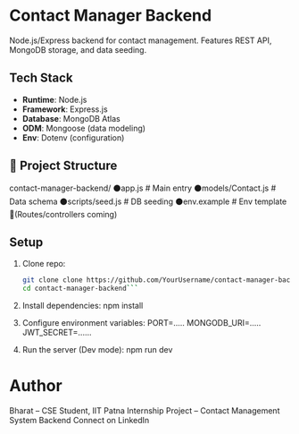 # Contact Manager Backend  
Node.js/Express backend for contact management. Features REST API, MongoDB storage, and data seeding.  

## Tech Stack  
- **Runtime**: Node.js  
- **Framework**: Express.js  
- **Database**: MongoDB Atlas  
- **ODM**: Mongoose (data modeling)  
- **Env**: Dotenv (configuration)  

## 📁 Project Structure 
contact-manager-backend/
⚫️app.js # Main entry
⚫️models/Contact.js # Data schema
⚫️scripts/seed.js # DB seeding
⚫️env.example # Env template
🔵(Routes/controllers coming)


## Setup  
1. Clone repo:  
   ```bash
   git clone clone https://github.com/YourUsername/contact-manager-backend.git 
   cd contact-manager-backend```

2. Install dependencies:
npm install

3. Configure environment variables:
PORT=.....
MONGODB_URI=.....
JWT_SECRET=......

4. Run the server (Dev mode):
npm run dev


# Author
Bharat – CSE Student, IIT Patna
Internship Project – Contact Management System Backend
Connect on LinkedIn
